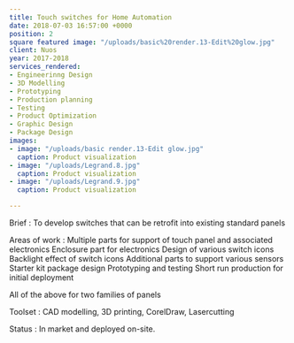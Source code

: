 ```yaml
---
title: Touch switches for Home Automation
date: 2018-07-03 16:57:00 +0000
position: 2
square featured image: "/uploads/basic%20render.13-Edit%20glow.jpg"
client: Nuos
year: 2017-2018
services_rendered:
- Engineerinng Design
- 3D Modelling
- Prototyping
- Production planning
- Testing
- Product Optimization
- Graphic Design
- Package Design
images:
- image: "/uploads/basic render.13-Edit glow.jpg"
  caption: Product visualization
- image: "/uploads/Legrand.8.jpg"
  caption: Product visualization
- image: "/uploads/Legrand.9.jpg"
  caption: Product visualization

---
```

Brief : To develop switches that can be retrofit into existing standard panels

Areas of work :
Multiple parts for support of touch panel and associated electronics
Enclosure part for electronics
Design of various switch icons
Backlight effect of switch icons
Additional parts to support various sensors
Starter kit package design
Prototyping and testing
Short run production for initial deployment

All of the above for two families of panels

Toolset :
CAD modelling, 3D printing,
CorelDraw, Lasercutting

Status :
In market and deployed on-site.